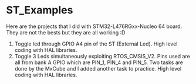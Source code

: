 # ST_Examples

Here are the projects that I did with STM32-L476RGxx-Nucleo 64 board. They are not the bests but they are all working :D 

01. Toggle led through GPIO A4 pin of the ST (External Led). High level coding with HAL libraries.
02. Toggle 3 Leds simultaneously exploiting RTOS_CMSIS_V2. Pins used are all from bank A GPIO which are PIN_1, PIN_4 and PIN_5. Two tasks are done by the MxCube and I added another task to practice. High level coding with HAL libraries.
